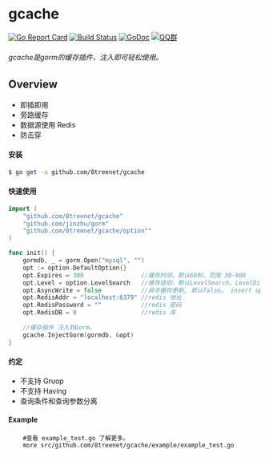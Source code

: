 # gcache
[![Go Report Card](https://goreportcard.com/badge/github.com/8treenet/tcp)](https://goreportcard.com/report/github.com/8treenet/tcp) [![Build Status](https://travis-ci.org/8treenet/gotree.svg?branch=master)](https://travis-ci.org/8treenet/gotree) [![GoDoc](https://godoc.org/github.com/8treenet/gotree?status.svg)](https://godoc.org/github.com/8treenet/gotree) [![QQ群](https://img.shields.io/:QQ%E7%BE%A4-602434016-blue.svg)](https://github.com/8treenet/jaguar) 

###### gcache是gorm的缓存插件，注入即可轻松使用。

## Overview
- 即插即用
- 旁路缓存
- 数据源使用 Redis
- 防击穿

#### 安装
```sh
$ go get -u github.com/8treenet/gcache
```
#### 快速使用
```go
import (
    "github.com/8treenet/gcache"
    "github.com/jinzhu/gorm"
    "github.com/8treenet/gcache/option""
)

func init() {
    gormdb, _ = gorm.Open("mysql", "")
    opt := option.DefaultOption{}
    opt.Expires = 300                //缓存时间，默认60秒。范围 30-900
    opt.Level = option.LevelSearch   //缓存级别，默认LevelSearch。LevelDisable:关闭缓存，LevelModel:模型缓存， LevelSearch:查询缓存
    opt.AsyncWrite = false           //异步缓存更新, 默认false。 insert update delete 成功后是否异步更新缓存
    opt.RedisAddr = "localhost:6379" //redis 地址
    opt.RedisPassword = ""           //redis 密码
    opt.RedisDB = 0                  //redis 库
    
    //缓存插件 注入到Gorm。
    gcache.InjectGorm(gormdb, &opt)
}
```

#### 约定
- 不支持 Gruop
- 不支持 Having
- 查询条件和查询参数分离


#### Example
```shell script
    #查看 example_test.go 了解更多。
    more src/github.com/8treenet/gcache/example/example_test.go
```